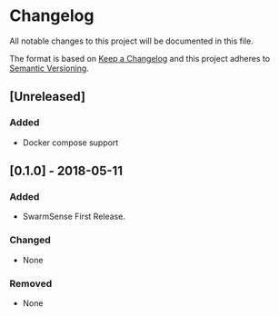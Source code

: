 # Changelog
All notable changes to this project will be documented in this file.

The format is based on [Keep a Changelog](https://keepachangelog.com/en/1.0.0/)
and this project adheres to [Semantic Versioning](https://semver.org/spec/v2.0.0.html).

## [Unreleased]
### Added
- Docker compose support

## [0.1.0] - 2018-05-11
### Added
- SwarmSense First Release.

### Changed
- None

### Removed
- None

